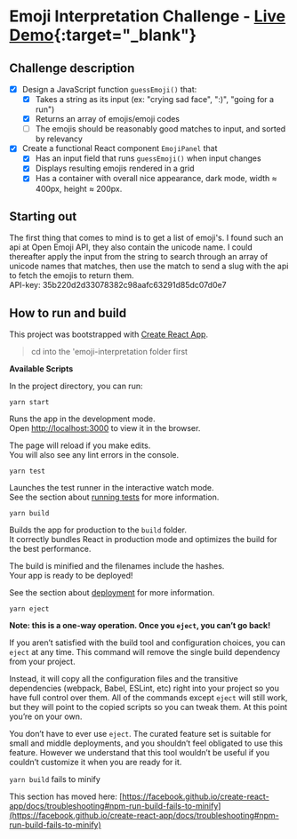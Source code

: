 # Emoji Interpretation Challenge - [Live Demo](https://stark-chamber-41619.herokuapp.com/){:target="_blank"}
## Challenge description
- [x] Design a JavaScript function `guessEmoji()` that:
  - [x] Takes a string as its input (ex: "crying sad face", ":)", "going for a run")
  - [x] Returns an array of emojis/emoji codes
  - [ ] The emojis should be reasonably good matches to input, and sorted by relevancy
- [x] Create a functional React component `EmojiPanel` that
  - [x] Has an input field that runs `guessEmoji()` when input changes
  - [x] Displays resulting emojis rendered in a grid
  - [x] Has a container with overall nice appearance, dark mode, width ≈ 400px, height ≈ 200px.

## Starting out
The first thing that comes to mind is to get a list of emoji's. I found such an api at Open Emoji API, they also contain the unicode name. I could thereafter apply the input from the string to search through an array of unicode names that matches, then use the match to send a slug with the api to fetch the emojis to return them.  
API-key: 35b220d2d33078382c98aafc63291d85dc07d0e7

## How to run and build 
This project was bootstrapped with [Create React App](https://github.com/facebook/create-react-app).

> cd into the 'emoji-interpretation folder first

**Available Scripts**

In the project directory, you can run:

`yarn start`

Runs the app in the development mode.\
Open [http://localhost:3000](http://localhost:3000) to view it in the browser.

The page will reload if you make edits.\
You will also see any lint errors in the console.

`yarn test`

Launches the test runner in the interactive watch mode.\
See the section about [running tests](https://facebook.github.io/create-react-app/docs/running-tests) for more information.

`yarn build`

Builds the app for production to the `build` folder.\
It correctly bundles React in production mode and optimizes the build for the best performance.

The build is minified and the filenames include the hashes.\
Your app is ready to be deployed!

See the section about [deployment](https://facebook.github.io/create-react-app/docs/deployment) for more information.

`yarn eject`

**Note: this is a one-way operation. Once you `eject`, you can’t go back!**

If you aren’t satisfied with the build tool and configuration choices, you can `eject` at any time. This command will remove the single build dependency from your project.

Instead, it will copy all the configuration files and the transitive dependencies (webpack, Babel, ESLint, etc) right into your project so you have full control over them. All of the commands except `eject` will still work, but they will point to the copied scripts so you can tweak them. At this point you’re on your own.

You don’t have to ever use `eject`. The curated feature set is suitable for small and middle deployments, and you shouldn’t feel obligated to use this feature. However we understand that this tool wouldn’t be useful if you couldn’t customize it when you are ready for it.

`yarn build` fails to minify

This section has moved here: [https://facebook.github.io/create-react-app/docs/troubleshooting#npm-run-build-fails-to-minify](https://facebook.github.io/create-react-app/docs/troubleshooting#npm-run-build-fails-to-minify)
